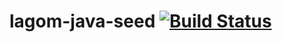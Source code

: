 # lagom-java-seed [![Build Status](https://travis-ci.org/lavenderx/lagom-java-seed.svg?branch=master)](https://travis-ci.org/lavenderx/lagom-java-seed)
